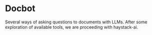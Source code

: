 # Docbot
Several ways of asking questions to documents with LLMs. After some exploration of available tools, we are proceeding with haystack-ai.

